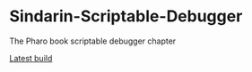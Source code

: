 # Sindarin-Scriptable-Debugger
The Pharo book scriptable debugger chapter


[Latest build](https://github.com/The-Pharo-Debugger-Book-Chapters/Sindarin-Scriptable-Debugger/releases/download/latest/sindarin-pharo-debugger-book-chapter-wip.pdf)
